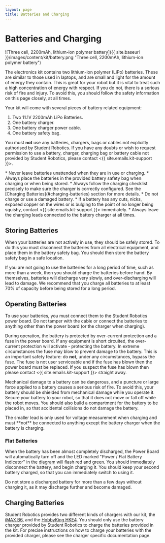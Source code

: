 ```yaml
---
layout: page
title: Batteries and Charging
---
```


# Batteries and Charging

![Three cell, 2200mAh, lithium-ion polymer battery]({{ site.baseurl }}/images/content/kit/battery.png "Three cell, 2200mAh, lithium-ion polymer battery")

The electronics kit contains two lithium-ion polymer (LiPo) batteries.
These are similar to those used in laptops, and are small and light for the amount of energy they contain.
This is great for your robot but it is vital to treat such a high concentration of energy with respect.
If you do not, there is a serious risk of fire and injury.
To avoid this, you should follow the safety information on this page closely, at all times.

Your kit will come with several pieces of battery related equipment:

1. Two 11.1V 2200mAh LiPo Batteries.
2. One battery charger.
3. One battery charger power cable.
4. One battery safety bag.

You must **not** use any batteries, chargers, bags or cables not explicitly authorised by Student Robotics.
If you have any doubts or wish to request permission to use a battery, charger, charging bag or battery cable not provided by Student Robotics, please contact <{{ site.emails.kit-support }}>.

<div class="warning" markdown="1">
* Never leave batteries unattended when they are in use or charging.
* Always place the batteries in the provided battery safety bag when charging or when being stored.
* Always follow the charging checklist precisely to make sure the charger is correctly configured.
  See the [Charging Batteries](#charging-batteries) section for more details.
* Do not charge or use a damaged battery.
* If a battery has any cuts, nicks, exposed copper on the wires or is bulging to the point of no longer being squishy, contact <{{ site.emails.kit-support }}> immediately.
* Always leave the charging leads connected to the battery charger at all times.
</div>


## Storing Batteries

When your batteries are not actively in use, they should be safely stored.
To do this you must disconnect the batteries from all electrical equipment, and place them in the battery safety bag.
You should then store the battery safety bag in a safe location.

If you are not going to use the batteries for a long period of time, such as more than a week, then you should charge the batteries before hand.
By themselves, batteries will discharge very slowly, and over-discharging will lead to damage.
We recommend that you charge all batteries to at least 70% of capacity before being stored for a long period.


## Operating Batteries

To use your batteries, you must connect them to the Student Robotics power board.
Do not tamper with the cable or connect the batteries to anything other than the power board (or the charger when charging).

During operation, the battery is protected by over-current protection and a fuse in the power board.
If any equipment is short circuited, the over-current protection will activate - protecting the battery.
In extreme circumstances the fuse may blow to prevent damage to the battery.
This is an important safety feature: do **not**, under any circumstances, bypass the fuse.
The fuse is not user serviceable and if the fuse has blown then the power board must be replaced.
If you suspect the fuse has blown then please contact <{{ site.emails.kit-support }}> straight away.

Mechanical damage to a battery can be dangerous, and a puncture or large force applied to a battery causes a serious risk of fire.
To avoid this, your battery should be shielded from mechanical damage while you operate it.
Secure your battery to your robot, so that it does not move or fall off while the robot moves.
You should also build a compartment for the battery to be placed in, so that accidental collisions do not damage the battery.

<div class="info" markdown="1">
The smaller lead is only used for voltage measurement when charging and must **not** be connected to anything except the battery charger when the battery is charging.
</div>


### Flat Batteries

When the battery has been almost completely discharged, the Power Board will automatically turn off and the LED marked "Power / Flat Battery Indicator" in the [diagram](/docs/kit/power_board#BoardDiagram) will flash red and green.
You should immediately disconnect the battery, and begin charging it.
You should keep your second battery charged, so that you can immediately switch to using it.

Do not store a discharged battery for more than a few days without charging it, as it may discharge further and become damaged.


## Charging Batteries

Student Robotics provides two different kinds of chargers with our kit, the [iMAX B6](/docs/kit/batteries/imax_b6_charger), and the [HobbyKing HKE4](/docs/kit/batteries/hke4_charger).
You should only use the battery charger provided by Student Robotics to charge the batteries provided in the kit.
For precise instructions on how to charge your batteries with the provided charger, please see the charger specific documentation page.
